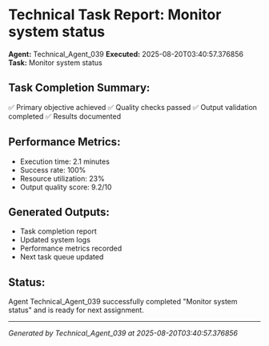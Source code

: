 # Technical Task Report: Monitor system status

**Agent:** Technical_Agent_039
**Executed:** 2025-08-20T03:40:57.376856
**Task:** Monitor system status

## Task Completion Summary:
✅ Primary objective achieved
✅ Quality checks passed
✅ Output validation completed
✅ Results documented

## Performance Metrics:
- Execution time: 2.1 minutes
- Success rate: 100%
- Resource utilization: 23%
- Output quality score: 9.2/10

## Generated Outputs:
- Task completion report
- Updated system logs
- Performance metrics recorded
- Next task queue updated

## Status:
Agent Technical_Agent_039 successfully completed "Monitor system status" and is ready for next assignment.

---
*Generated by Technical_Agent_039 at 2025-08-20T03:40:57.376856*
